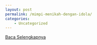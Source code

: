 ```yaml
---
layout: post
permalink: /mimpi-menikah-dengan-idola/
categories:
    - Uncategorized
---
```


[Baca Selengkapnya](/08)